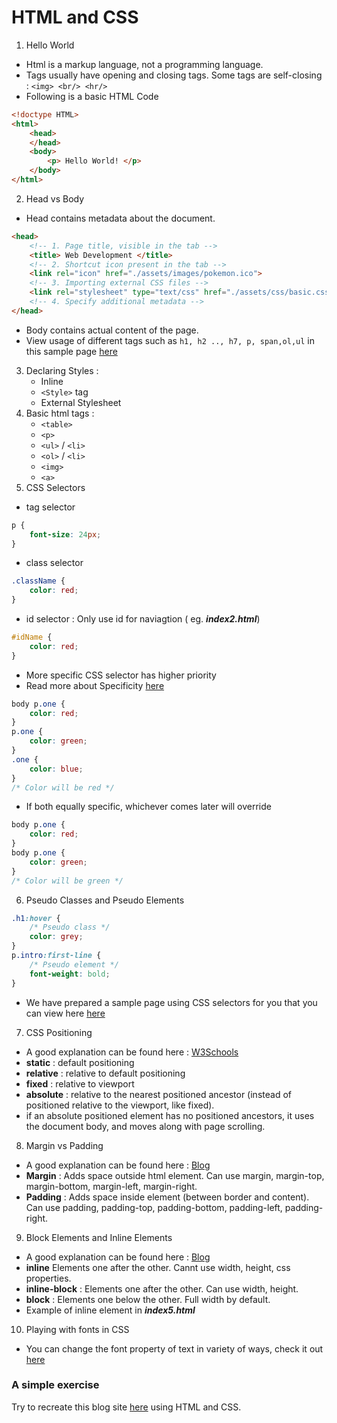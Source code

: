 
# HTML and CSS

1. Hello World
- Html is a markup language, not a programming language.
- Tags usually have opening and closing tags. Some tags are self-closing : ```<img> <br/> <hr/>```
- Following is a basic HTML Code
```html
<!doctype HTML>
<html>
	<head>
	</head>
	<body>
        <p> Hello World! </p>
	</body>
</html>
```
2. Head vs Body
- Head contains metadata about the document.
```html
<head>
    <!-- 1. Page title, visible in the tab -->
    <title> Web Development </title>
    <!-- 2. Shortcut icon present in the tab -->
    <link rel="icon" href="./assets/images/pokemon.ico">
    <!-- 3. Importing external CSS files -->
    <link rel="stylesheet" type="text/css" href="./assets/css/basic.css">
    <!-- 4. Specify additional metadata -->
</head>
```
- Body contains actual content of the page.
- View usage of different tags such as `h1, h2 .., h7, p, span,ol,ul` in this sample page [here](./index1.html)
3. Declaring Styles :
    - Inline
    - ```<Style>``` tag
    - External Stylesheet
4. Basic html tags :
    - ```<table>```
    - ```<p>```
    - ```<ul>``` / ```<li>```
    - ```<ol>``` / ```<li>```
    - ```<img>```
    - ```<a>```
5. CSS Selectors
- tag selector
```css
p {
    font-size: 24px;
}
```
- class selector
```css
.className {
    color: red;
}
```
- id selector : Only use id for naviagtion ( eg. ***index2.html***)
```css
#idName {
    color: red;
}
```
- More specific CSS selector has higher priority
- Read more about Specificity [here](https://www.w3schools.com/css/css_specificity.asp) 
```css
body p.one {
    color: red;
}
p.one {
    color: green;
}
.one {
    color: blue;
}
/* Color will be red */
```
- If both equally specific, whichever comes later will override
```css
body p.one {
    color: red;
}
body p.one {
    color: green;
}
/* Color will be green */
```
6. Pseudo Classes and Pseudo Elements
```css
.h1:hover {
    /* Pseudo class */
    color: grey;
}
p.intro:first-line {
    /* Pseudo element */
    font-weight: bold;
}
```
- We have prepared a sample page using CSS selectors for you that you can view here [here](./index3.html)
7. CSS Positioning
- A good explanation can be found here : [W3Schools](https://www.w3schools.com/css/css_positioning.asp)
- __static__ : default positioning
- __relative__ : relative to default positioning
- __fixed__ : relative to viewport
- __absolute__ : relative to the nearest positioned ancestor (instead of positioned relative to the viewport, like fixed).
- if an absolute positioned element has no positioned ancestors, it uses the document body, and moves along with page scrolling. 

8. Margin vs Padding
- A good explanation can be found here : [Blog](https://blog.hubspot.com/website/css-margin-vs-padding)
- __Margin__ : Adds space outside html element. Can use margin, margin-top, margin-bottom, margin-left, margin-right.
- __Padding__ : Adds space inside element (between border and content). Can use padding, padding-top, padding-bottom, padding-left, padding-right.

9. Block Elements and Inline Elements
- A good explanation can be found here : [Blog](https://www.samanthaming.com/pictorials/css-inline-vs-inlineblock-vs-block/)
- __inline__ Elements one after the other. Cannt use width, height, css properties.
- __inline-block__ : Elements one after the other. Can use width, height.
- __block__ : Elements one below the other. Full width by default.
- Example of inline element in ***index5.html***

10. Playing with fonts in CSS
- You can change the font property of text in variety of ways, check it out [here](./index4.html)

### A simple exercise
Try to recreate this blog site [here](./BlogSite/index.html) using HTML and CSS.